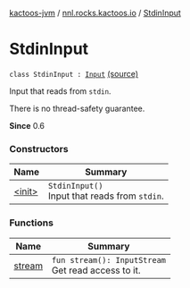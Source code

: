 [kactoos-jvm](../../index.md) / [nnl.rocks.kactoos.io](../index.md) / [StdinInput](.)

# StdinInput

`class StdinInput : `[`Input`](../../nnl.rocks.kactoos/-input/index.md) [(source)](https://github.com/neonailol/kactoos/blob/master/kactoos-jvm/src/main/kotlin/nnl/rocks/kactoos/io/StdinInput.kt#L17)

Input that reads from `stdin`.

There is no thread-safety guarantee.

**Since**
0.6

### Constructors

| Name | Summary |
|---|---|
| [&lt;init&gt;](-init-.md) | `StdinInput()`<br>Input that reads from `stdin`. |

### Functions

| Name | Summary |
|---|---|
| [stream](stream.md) | `fun stream(): InputStream`<br>Get read access to it. |
